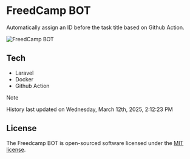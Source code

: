 # FreedCamp BOT

Automatically assign an ID before the task title based on Github Action.

![FreedCamp BOT](https://repository-images.githubusercontent.com/737932867/7d34798b-2680-471c-b089-a78a718d3d6a)

## Tech

- Laravel
- Docker
- Github Action

> [!NOTE]  
> History last updated on Wednesday, March 12th, 2025, 2:12:23 PM

## License

The Freedcamp BOT is open-sourced software licensed under the [MIT license](https://opensource.org/licenses/MIT).
